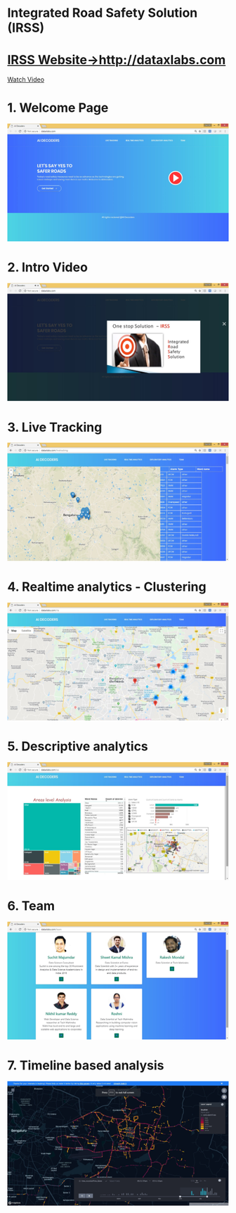 # Integrated Road Safety Solution (IRSS)
<h1>
<a href='http://dataxlabs.com'>IRSS Website->http://dataxlabs.com</a>
</h1>

[Watch Video](https://www.youtube.com/embed/-CRCnn68yoQ)

# 1. Welcome Page
![Welcome Page](images/1.jpg)

# 2. Intro Video
![Intro Video](images/2.jpg)

# 3. Live Tracking
![Live Tracking](images/3.jpg)

# 4. Realtime analytics - Clustering
![Realtime analytics](images/4.jpg)

# 5. Descriptive analytics
![Descriptive analytics](images/5.jpg)

# 6. Team
![Team](images/6.jpg)

# 7. Timeline based analysis
![Timeline based analysis](images/7.jpg)
